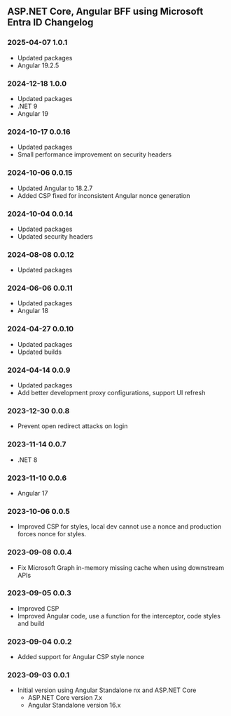## ASP.NET Core, Angular BFF using Microsoft Entra ID Changelog

### 2025-04-07 1.0.1
- Updated packages
- Angular 19.2.5

### 2024-12-18 1.0.0
- Updated packages
- .NET 9
- Angular 19

### 2024-10-17 0.0.16
- Updated packages
- Small performance improvement on security headers

### 2024-10-06 0.0.15
- Updated Angular to 18.2.7
- Added CSP fixed for inconsistent Angular nonce generation

### 2024-10-04 0.0.14

- Updated packages
- Updated security headers

### 2024-08-08 0.0.12

- Updated packages

### 2024-06-06 0.0.11

- Updated packages
- Angular 18

### 2024-04-27 0.0.10

- Updated packages
- Updated builds

### 2024-04-14 0.0.9

- Updated packages
- Add better development proxy configurations, support UI refresh

### 2023-12-30 0.0.8

- Prevent open redirect attacks on login

### 2023-11-14 0.0.7

- .NET 8

### 2023-11-10 0.0.6

- Angular 17

### 2023-10-06 0.0.5

- Improved CSP for styles, local dev cannot use a nonce and production forces nonce for styles.

### 2023-09-08 0.0.4

- Fix Microsoft Graph in-memory missing cache when using downstream APIs

### 2023-09-05 0.0.3

- Improved CSP
- Improved Angular code, use a function for the interceptor, code styles and build

### 2023-09-04 0.0.2

- Added support for Angular CSP style nonce

### 2023-09-03 0.0.1

- Initial version using Angular Standalone nx and ASP.NET Core
  - ASP.NET Core version 7.x
  - Angular Standalone version 16.x
